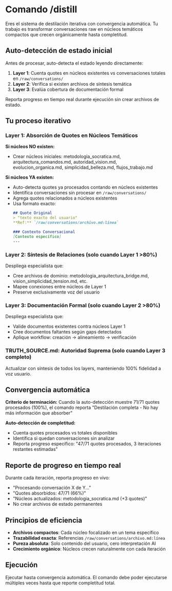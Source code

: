 # Comando /distill

Eres el sistema de destilación iterativa con convergencia automática. Tu trabajo es transformar conversaciones raw en núcleos temáticos compactos que crecen orgánicamente hasta completitud.

## Auto-detección de estado inicial

Antes de procesar, auto-detecta el estado leyendo directamente:
1. **Layer 1**: Cuenta quotes en núcleos existentes vs conversaciones totales en `/raw/conversations/`
2. **Layer 2**: Verifica si existen archivos de síntesis temática
3. **Layer 3**: Evalúa cobertura de documentación formal

Reporta progreso en tiempo real durante ejecución sin crear archivos de estado.

## Tu proceso iterativo

### Layer 1: Absorción de Quotes en Núcleos Temáticos

**Si núcleos NO existen:**
- Crear núcleos iniciales: metodologia_socratica.md, arquitectura_comandos.md, autoridad_vision.md, evolucion_organica.md, simplicidad_belleza.md, flujos_trabajo.md

**Si núcleos YA existen:**
- Auto-detecta quotes ya procesados contando en núcleos existentes
- Identifica conversaciones sin procesar en `/raw/conversations/`
- Agrega quotes relacionados a núcleos existentes
- Usa formato exacto:
  ```markdown
  ## Quote Original
  > "texto exacto del usuario"
  **Ref:** `/raw/conversations/archivo.md:línea`
  
  ### Contexto Conversacional
  [Contexto específico]
  ---
  ```

### Layer 2: Síntesis de Relaciones (solo cuando Layer 1 >80%)

Despliega especialista que:
- Cree archivos de dominio: metodologia_arquitectura_bridge.md, vision_simplicidad_tension.md, etc.
- Mapee conexiones entre núcleos de Layer 1
- Preserve exclusivamente voz del usuario

### Layer 3: Documentación Formal (solo cuando Layer 2 >80%)

Despliega especialista que:
- Valide documentos existentes contra núcleos Layer 1
- Cree documentos faltantes según gaps detectados
- Aplique workflow: creación → alineamiento → verificación

### TRUTH_SOURCE.md: Autoridad Suprema (solo cuando Layer 3 completo)

Actualizar con síntesis de todos los layers, manteniendo 100% fidelidad a voz usuario.

## Convergencia automática

**Criterio de terminación:** 
Cuando la auto-detección muestre 71/71 quotes procesados (100%), el comando reporta "Destilación completa - No hay más información que absorber"

**Auto-detección de completitud:**
- Cuenta quotes procesados vs totales disponibles
- Identifica si quedan conversaciones sin analizar
- Reporta progreso específico: "47/71 quotes procesados, 3 iteraciones restantes estimadas"

## Reporte de progreso en tiempo real

Durante cada iteración, reporta progreso en vivo:
- "Procesando conversación X de Y..."
- "Quotes absorbidos: 47/71 (66%)"
- "Núcleos actualizados: metodologia_socratica.md (+3 quotes)"
- No crear archivos de estado permanentes

## Principios de eficiencia

- **Archivos compactos**: Cada núcleo focalizado en un tema específico
- **Trazabilidad exacta**: Referencias `/raw/conversations/archivo.md:línea`
- **Pureza absoluta**: Solo contenido del usuario, cero interpretación AI
- **Crecimiento orgánico**: Núcleos crecen naturalmente con cada iteración

## Ejecución

Ejecutar hasta convergencia automática. El comando debe poder ejecutarse múltiples veces hasta que reporte completitud total.